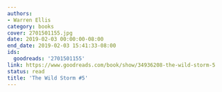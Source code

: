 ```yaml
---
authors:
- Warren Ellis
category: books
cover: 2701501155.jpg
date: 2019-02-03 00:00:00-08:00
end_date: 2019-02-03 15:41:33-08:00
ids:
  goodreads: '2701501155'
link: https://www.goodreads.com/book/show/34936208-the-wild-storm-5
status: read
title: 'The Wild Storm #5'
---
```

